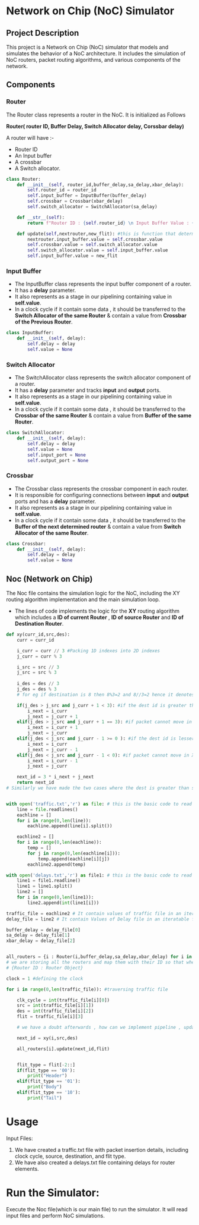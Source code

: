 # Network on Chip (NoC) Simulator

## Project Description
This project is a Network on Chip (NoC) simulator that models and simulates the behavior of a NoC architecture. It includes the simulation of NoC routers, packet routing algorithms, and various components of the network.

## Components

### Router
The Router class represents a router in the NoC. It is initialized as Follows

**Router( router ID, Buffer Delay, Switch Allocator delay, Corssbar delay)**

A router will have  :-
- Router ID
- An Input buffer 
- A crossbar 
- A Switch allocator.

```python
class Router:
    def __init__(self, router_id,buffer_delay,sa_delay,xbar_delay):
        self.router_id = router_id
        self.input_buffer = InputBuffer(buffer_delay)
        self.crossbar = Crossbar(xbar_delay)
        self.switch_allocator = SwitchAllocator(sa_delay)

    def __str__(self):
        return f"Router ID : {self.router_id} \n Input Buffer Value : {self.input_buffer.value} \n CrossBar Value : {self.crossbar.value} \n Switch Allocator Value : {self.switch_allocator.value} \n"

    def update(self,nextrouter,new_flit): #this is function that determines how the data will flow inside a router as well as between 2 routers
        nextrouter.input_buffer.value = self.crossbar.value
        self.crossbar.value = self.switch_allocator.value
        self.switch_allocator.value = self.input_buffer.value
        self.input_buffer.value = new_flit
```

### Input Buffer
* The InputBuffer class represents the input buffer component of a router. 
* It has a **delay** parameter.
* It also represents as a stage in our pipelining containing value in **self.value**.
* In a clock cycle if it contain some data , it should be transferred to the **Switch Allocator of the same Router** & contain a value from **Crossbar of the Previous Router**.

```python
class InputBuffer:
    def __init__(self, delay):
        self.delay = delay
        self.value = None
```

### Switch Allocator
* The SwitchAllocator class represents the switch allocator component of a router. 
* It has a **delay** parameter and tracks **input** and **output** ports.
* It also represents as a stage in our pipelining containing value in **self.value**.
* In a clock cycle if it contain some data , it should be transferred to the **Crossbar of the same Router** & contain a value from **Buffer of the same Router**.

```python
class SwitchAllocator:
    def __init__(self, delay):
        self.delay = delay
        self.value = None
        self.input_port = None
        self.output_port = None
```
### Crossbar
 * The Crossbar class represents the crossbar component in each router. 
 * It is responsible for configuring connections between **input** and **output** ports and has a **delay** parameter.
 * It also represents as a stage in our pipelining containing value in **self.value**.
 * In a clock cycle if it contain some data , it should be transferred to the **Buffer of the next determined router** & contain a value from **Switch Allocator of the same Router**.

```python
class Crossbar:
    def __init__(self, delay):
        self.delay = delay
        self.value = None
```

## Noc (Network on Chip)
The Noc file contains the simulation logic for the NoC, including the XY routing algorithm implementation and the main simulation loop.

* The lines of code implements the logic for the **XY** routing algorithm which includes a **ID of current Router** , **ID of source Router** and **ID of Destination Router**.

```python
def xy(curr_id,src,des):
    curr = curr_id

    i_curr = curr // 3 #Packing 1D indexes into 2D indexes
    j_curr = curr % 3

    i_src = src // 3
    j_src = src % 3
    
    i_des = des // 3
    j_des = des % 3
    # for eg if destination is 8 then 8%3=2 and 8//3=2 hence it denotes the coordinates of the last router.

    if(j_des > j_src and j_curr + 1 < 3): #if the dest id is greater than the source id in x-direction, the packet moves right and the value of i remains unchanged
        i_next = i_curr
        j_next = j_curr + 1
    elif(j_des > j_src and j_curr + 1 == 3): #if packet cannot move in X-axis anymore , we will move in Y-axis
        i_next = i_curr + 1
        j_next = j_curr
    elif(j_des < j_src and j_curr - 1 >= 0 ): #if the dest id is lesser than the source id in x-direction, the packet moves left and the value of i remains unchanged
        i_next = i_curr
        j_next = j_curr - 1
    elif(j_des < j_src and j_curr - 1 < 0): #if packet cannot move in X-axis anymore , we will move in Y-axis
        i_next = i_curr - 1
        j_next = j_curr

    next_id = 3 * i_next + j_next
    return next_id
# Similarly we have made the two cases where the dest is greater than source and vice-versa. if we wish to visualise both the cases. Firstly it is moving rightways then down and in the other case, it is moving leftways and then up.


with open('traffic.txt','r') as file: # this is the basic code to read the traffic
    line = file.readlines()
    eachline = []
    for i in range(0,len(line)):
        eachline.append(line[i].split())

    eachline2 = []
    for i in range(0,len(eachline)):
        temp = []
        for j in range(0,len(eachline[i])):
            temp.append(eachline[i][j])
        eachline2.append(temp)

with open('delays.txt','r') as file1: # this is the basic code to read the delay file.
    line1 = file1.readline()
    line1 = line1.split()
    line2 = []
    for i in range(0,len(line1)):
        line2.append(int(line1[i]))

traffic_file = eachline2 # It contain values of traffic file in an iteratable format
delay_file = line2 # It contain Values of Delay file in an iteratable format

buffer_delay = delay_file[0]
sa_delay = delay_file[1]
xbar_delay = delay_file[2]


all_routers = {i : Router(i,buffer_delay,sa_delay,xbar_delay) for i in range(0,9)} 
# we are storing all the routers and map them with their ID so that whenever we need them, we can call from here.
# {Router ID : Router Object}

clock = 1 #defining the clock

for i in range(0,len(traffic_file)): #traversing traffic file

    clk_cycle = int(traffic_file[i][0])
    src = int(traffic_file[i][1])
    des = int(traffic_file[i][2])
    flit = traffic_file[i][3]

    # we have a doubt afterwards , how can we implement pipeline , update all the routers and inject new packets on different routers on the same clock cycle.

    next_id = xy(i,src,des)

    all_routers[i].update(next_id,flit)


    flit_type = flit[-2::]
    if(flit_type == '00'):
        print("Header")
    elif(flit_type == '01'):
        print("Body")
    elif(flit_type == '10'):
        print("Tail")
```

# Usage
Input Files:

1. We have created a traffic.txt file with packet insertion details, including clock cycle, source, destination, and flit type.
2.  We have also created a delays.txt file containing delays for router elements.

# Run the Simulator:
Execute the Noc file(which is our main file) to run the simulator. It will read input files and perform NoC simulations.
